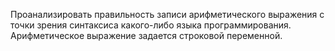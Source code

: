 Проанализировать правильность записи арифметического выражения с точки зрения синтаксиса какого-либо языка программирования. Арифметическое выражение задается строковой переменной.